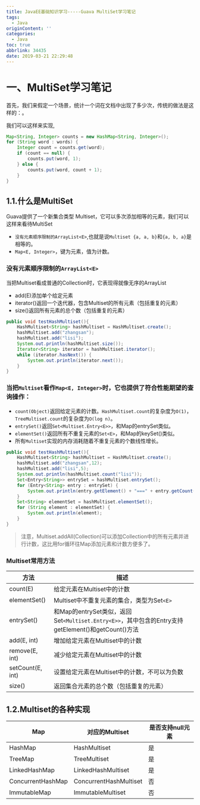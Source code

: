 ```yaml
---
title: JavaEE基础知识学习-----Guava MultiSet学习笔记
tags:
  - Java
originContent: ''
categories:
  - Java
toc: true
abbrlink: 34435
date: 2019-03-21 22:29:48
---
```


# 一、MultiSet学习笔记

首先，我们来假定一个场景，统计一个词在文档中出现了多少次，传统的做法是这样的：。

我们可以这样来实现,

```java
Map<String, Integer> counts = new HashMap<String, Integer>();
for (String word : words) {
    Integer count = counts.get(word);
    if (count == null) {
        counts.put(word, 1);
    } else {
        counts.put(word, count + 1);
    }
}
```
<!-- more -->
## 1.1.什么是MultiSet

Guava提供了一个新集合类型 Multiset，它可以多次添加相等的元素，我们可以这样来看待MultiSet

* `没有元素顺序限制的ArrayList<E>`,也就是说`Multiset {a, a, b}`和`{a, b, a}`是相等的。
* `Map<E, Integer>`，键为元素，值为计数。

### 没有元素顺序限制的`ArrayList<E>`

当把Multiset看成普通的Collection时，它表现得就像无序的ArrayList

* add(E)添加单个给定元素
* iterator()返回一个迭代器，包含Multiset的所有元素（包括重复的元素）
* size()返回所有元素的总个数（包括重复的元素）

```java
public void testHashMultiset(){
    HashMultiset<String> hashMultiset = HashMultiset.create();
    hashMultiset.add("zhangsan");
    hashMultiset.add("lisi");
    System.out.println(hashMultiset.size());
    Iterator<String> iterator = hashMultiset.iterator();
    while (iterator.hasNext()) {
        System.out.println(iterator.next());
    }
}
```

### 当把`Multiset`看作`Map<E, Integer>`时，它也提供了符合性能期望的查询操作：

* `count(Object)`返回给定元素的计数。`HashMultiset.count`的复杂度为`O(1)`，`TreeMultiset.count`的复杂度为`O(log n)`。
* `entrySet()`返回`Set<Multiset.Entry<E>>`，和Map的entrySet类似。
* `elementSet()`返回所有不重复元素的`Set<E>`，和Map的keySet()类似。
* 所有`Multiset`实现的内存消耗随着不重复元素的个数线性增长。

```java
public void testHashMultiset(){
    HashMultiset<String> hashMultiset = HashMultiset.create();
    hashMultiset.add("zhangsan",12);
    hashMultiset.add("lisi",5);
    System.out.println(hashMultiset.count("lisi"));
    Set<Entry<String>> entrySet = hashMultiset.entrySet();
    for (Entry<String> entry : entrySet) {
        System.out.println(entry.getElement() + "===" + entry.getCount());
    }
    Set<String> elementSet = hashMultiset.elementSet();
    for (String element : elementSet) {
        System.out.println(element);
    }  
}
```

> 注意，Multiset.addAll(Collection)可以添加Collection中的所有元素并进行计数，这比用for循环往Map添加元素和计数方便多了。

### Multiset常用方法

| 方法             | 描述                                                         |
| ---------------- | ------------------------------------------------------------ |
| count(E)         | 给定元素在Multiset中的计数                                   |
| elementSet()     | Multiset中不重复元素的集合，类型为Set`<E>`                   |
| entrySet()       | 和Map的entrySet类似，返回Set`<Multiset.Entry<E>>`，其中包含的Entry支持getElement()和getCount()方法 |
| add(E, int)      | 增加给定元素在Multiset中的计数                               |
| remove(E, int)   | 减少给定元素在Multiset中的计数                               |
| setCount(E, int) | 设置给定元素在Multiset中的计数，不可以为负数                 |
| size()           | 返回集合元素的总个数（包括重复的元素）                       |

## 1.2.Multiset的各种实现

| Map               | 对应的Multiset         | 是否支持null元素 |
| ----------------- | ---------------------- | ---------------- |
| HashMap           | HashMultiset           | 是               |
| TreeMap           | TreeMultiset           | 是               |
| LinkedHashMap     | LinkedHashMultiset     | 是               |
| ConcurrentHashMap | ConcurrentHashMultiset | 否               |
| ImmutableMap      | ImmutableMultiset      | 否               |


